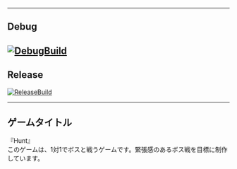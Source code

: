-----------------------
Debug
-----------------------
[![DebugBuild](https://github.com/kura495/Engine/actions/workflows/DebugBuild.yml/badge.svg)](https://github.com/kura495/Engine/actions/workflows/DebugBuild.yml)
-----------------------
Release
-----------------------

[![ReleaseBuild](https://github.com/kura495/Engine/actions/workflows/ReleaseBuild.yml/badge.svg)](https://github.com/kura495/Engine/actions/workflows/ReleaseBuild.yml)

-----------------------
ゲームタイトル
-----------------------
『Hunt』  
このゲームは、1対1でボスと戦うゲームです。緊張感のあるボス戦を目標に制作しています。
